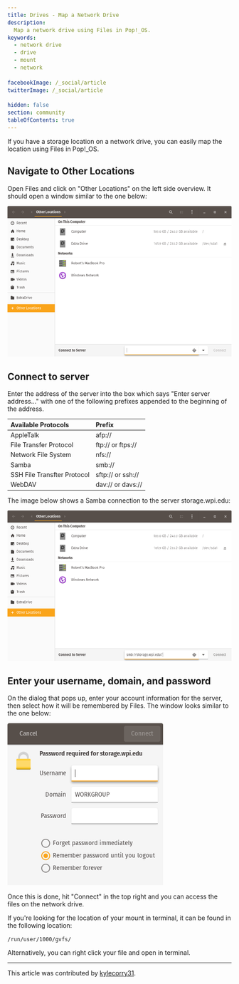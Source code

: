 ```yaml
---
title: Drives - Map a Network Drive
description:
  Map a network drive using Files in Pop!_OS.
keywords:
  - network drive
  - drive
  - mount
  - network

facebookImage: /_social/article
twitterImage: /_social/article

hidden: false
section: community
tableOfContents: true
---
```


If you have a storage location on a network drive, you can easily map the location using Files in Pop!\_OS.

## Navigate to Other Locations

Open Files and click on "Other Locations" on the left side overview. It should open a window similar to the one below:

![Other Locations](/images/map-a-network-drive/other-locations.png)

## Connect to server

Enter the address of the server into the box which says "Enter server address..." with one of the following prefixes appended to the beginning of the address.

| Available Protocols | Prefix     |
| :------------- | :------------- |
| AppleTalk      | afp://       |
| File Transfer Protocol      | ftp:// or ftps://  |
| Network File System      | nfs://       |
| Samba      | smb://       |
| SSH File Transfter Protocol      | sftp:// or ssh://  |
| WebDAV      | dav:// or davs://   |

The image below shows a Samba connection to the server storage.wpi.edu:

![Connect To Server](/images/map-a-network-drive/connect-to-server.png)

## Enter your username, domain, and password

On the dialog that pops up, enter your account information for the server, then select how it will be remembered by Files. The window looks similar to the one below:

![Password Dialog](/images/map-a-network-drive/password-dialog.png)

Once this is done, hit "Connect" in the top right and you can access the files on the network drive.

If you're looking for the location of your mount in terminal, it can be found in the following location:

    /run/user/1000/gvfs/
    
Alternatively, you can right click your file and open in terminal. 
  
---

This article was contributed by [kylecorry31](https://github.com/kylecorry31).
